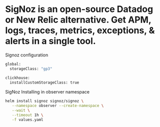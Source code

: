 # SigNoz is an open-source Datadog or New Relic alternative. Get APM, logs, traces, metrics, exceptions, & alerts in a single tool.

Signoz configuration

```bash
global:
  storageClass: "gp3"

clickhouse:
  installCustomStorageClass: true
```

SigNoz Installing in observer namespace

```bash
helm install signoz signoz/signoz \
   --namespace observer --create-namespace \
   --wait \
   --timeout 1h \
   -f values.yaml
```